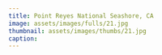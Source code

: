 ```yaml
---
title: Point Reyes National Seashore, CA
image: assets/images/fulls/21.jpg
thumbnail: assets/images/thumbs/21.jpg
caption:
---
```

